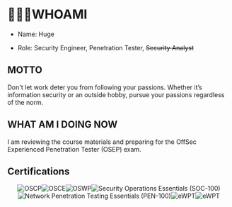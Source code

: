 # 🧑🏻‍💻WHOAMI

- Name: Huge

- Role: Security Engineer, Penetration Tester, ~~Security Analyst~~

## MOTTO

Don't let work deter you from following your passions. Whether it’s information security or an outside hobby, pursue your passions regardless of the norm.

## WHAT AM I DOING NOW

I am reviewing the course materials and preparing for the OffSec Experienced Penetration Tester (OSEP) exam.

## Certifications

<div style="display: flex; justify-content: center; flex-wrap: wrap;">
  <img src="/badge_oscp.png" alt="OSCP" />
  <img src="/badge_osce.png" alt="OSCE" />
  <img src="/badge_oswp.png" alt="OSWP" />
  <img src="/badge_soc-100.png" alt="Security Operations Essentials (SOC-100)" />
  <img src="/badge_pen-100.png" alt="Network Penetration Testing Essentials (PEN-100)" />
  <img src="/badge_eWPT.png" alt="eWPT" />
  <img src="/badge_crtp.png" alt="eWPT" />
</div>